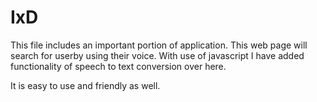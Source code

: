 # IxD

This file includes an important portion of application. This web page will search for userby using their voice. 
With use of javascript I have added functionality of speech to text conversion over here.

It is easy to use and friendly as well.
